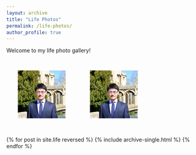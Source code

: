 ```yaml
---
layout: archive
title: "Life Photos"
permalink: /life-photos/
author_profile: true
---
```


Welcome to my life photo gallery!

<!-- You can include images manually like this: -->
<img src="/_life_photos/life1.png" alt="Life Photo 1" style="max-width: 800px; margin: 30px;" />
<img src="/_life_photos/life2.png" alt="Life Photo 2" style="max-width: 800px; margin: 30px;" />

<!-- Or, if you're using posts in a collection like _life/, you can loop them here -->
{% for post in site.life reversed %}
  {% include archive-single.html %}
{% endfor %}
